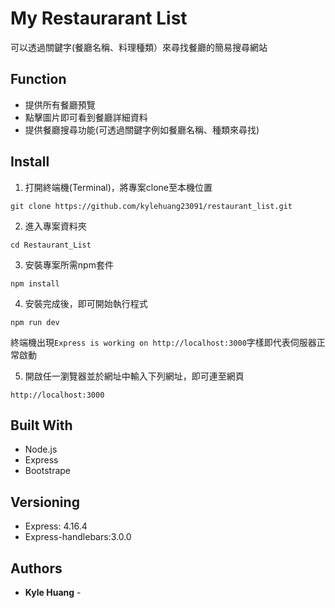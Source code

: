 # My Restaurarant List
可以透過關鍵字(餐廳名稱、料理種類）來尋找餐廳的簡易搜尋網站

## Function
- 提供所有餐廳預覽
- 點擊圖片即可看到餐廳詳細資料
- 提供餐廳搜尋功能(可透過關鍵字例如餐廳名稱、種類來尋找)

## Install

1. 打開終端機(Terminal)，將專案clone至本機位置
```
git clone https://github.com/kylehuang23091/restaurant_list.git
```
2. 進入專案資料夾
```
cd Restaurant_List
```
3. 安裝專案所需npm套件
```
npm install
```
4. 安裝完成後，即可開始執行程式
```
npm run dev
```
終端機出現```Express is working on http://localhost:3000```字樣即代表伺服器正常啟動

5. 開啟任一瀏覽器並於網址中輸入下列網址，即可連至網頁
```
http://localhost:3000
```

## Built With

* Node.js
* Express
* Bootstrape

## Versioning
* Express: 4.16.4
* Express-handlebars:3.0.0

## Authors

* **Kyle Huang** - 

